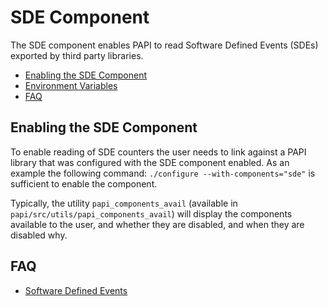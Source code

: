 # SDE Component

The SDE component enables PAPI to read Software Defined Events (SDEs) exported by third party libraries.

* [Enabling the SDE Component](#markdown-header-enabling-the-sde-component)
* [Environment Variables](#markdown-header-environment-variables)
* [FAQ](#markdown-header-faq)

## Enabling the SDE Component

To enable reading of SDE counters the user needs to link against a
PAPI library that was configured with the SDE component enabled. As an
example the following command: `./configure --with-components="sde"` is
sufficient to enable the component.

Typically, the utility `papi_components_avail` (available in
`papi/src/utils/papi_components_avail`) will display the components available
to the user, and whether they are disabled, and when they are disabled why.

## FAQ

* [Software Defined Events](https://github.com/icl-utk-edu/papi/wiki/Software_Defined_Events.md)
